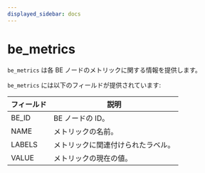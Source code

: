 ```yaml
---
displayed_sidebar: docs
---
```


# be_metrics

`be_metrics` は各 BE ノードのメトリックに関する情報を提供します。

`be_metrics` には以下のフィールドが提供されています:

| **フィールド** | **説明**                                         |
| -------- | ------------------------------------------------ |
| BE_ID    | BE ノードの ID。                                   |
| NAME     | メトリックの名前。                               |
| LABELS   | メトリックに関連付けられたラベル。               |
| VALUE    | メトリックの現在の値。                           |
